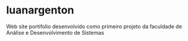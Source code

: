 # luanargenton
Web site portifolio desenvolvido como primeiro projeto da faculdade de Análise e Desenvolvimento de Sistemas

